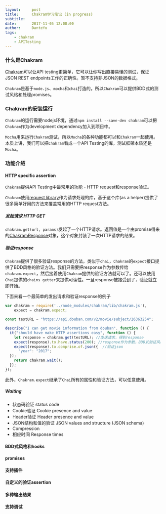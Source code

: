 ```yaml
---
layout:     post
title:      Chakram学习笔记 (in progress)
subtitle:   
date:       2017-11-05 12:00:00
author:     DanteYu
tags:
    - chakram
    - APITesting
---
```


### 什么是Chakram

[Chakram](http://dareid.github.io/chakram/)可以让API testing更简单，它可以让你写出直接易懂的测试，保证JSON REST endpoints工作的正确性。暂不支持非JSON的数据格式。


`Chakram`是基于`node.js`、`mocha`和`chai`打造的，所以`Chakram`可以提供BDD式的测试风格和处理promises。

### Chakram的安装运行

`Chakram`的运行需要nodejs环境，通过`npm install --save-dev chakram`可以把`Chakram`作为development dependency加入到项目中。

`Mocha`用来运行`Chakram`测试，所以`Mocha`的各种功能都可以和`Chakram`一起使用。本质上讲，我们可以把`Chakram`看成一个API Testing的库，测试框架本质还是`Mocha`。

### 功能介绍  
#### HTTP specific assertion
`Chakram`提供API Testing中最常用的功能 - HTTP request和response验证。

`Chakram`使用[request library](https://github.com/request/request)作为请求处理的库，基于这个库(as a helper)提供了很多简单好用的方法来覆盖常用的HTTP request方法。

##### 发起请求 HTTP GET
`chakram.get(url, params)`发起了一个HTTP请求。返回值是一个由promise得来的[ChakramResponse](http://dareid.github.io/chakram/jsdoc/global.html#ChakramResponse)对象，这个对象封装了一次HTTP请求的结果。

##### 验证response
`Chakram`提供了很多验证response的方法，类似于`chai`，`Chakram`的`expect`接口提供了BDD风格的验证方法。我们只需要把response作为参数传给`chakram.expect`，然后接着使用`Chakram`提供的验证方法就可以了。还可以使用`Chai`提供的`chains getter`来提供可读性。一旦response被接受到了，验证就立即开始。

下面来看一个最简单的发出请求和验证response的例子

```js
var chakram = require('../node_modules/chakram/lib/chakram.js'),
    expect = chakram.expect;

const testURL = "https://api.douban.com/v2/movie/subject/26363254";

describe("I can get movie information from douban", function () {
  it("should have make HTTP assertions easy", function () {
    let response = chakram.get(testURL); //发送请求，得到response
    expect(response).to.have.status(200); //response作为参数，BDD式验证风格
    expect(response).to.comprise.of.json({  //验证json
      "year": "2017";
  });
    return chakram.wait();
  });
});
```
此外，`Chakram.expect`继承了`Chai`所有的属性和验证方法，可以任意使用。

##### Waiting


* 状态码验证 status code
* Cookie验证 Cookie presence and value
* Header验证 Header presence and value
* JSON结构和值的验证 JSON values and structure (JSON schema)
* Compression
* 相应时间 Response times

#### BDD式风格和hooks
#### promises
#### 支持插件
#### 自定义的验证assertion
#### 多种输出结果
#### 支持调试



####
